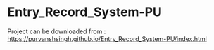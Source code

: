 # Entry_Record_System-PU

Project can be downloaded from : https://purvanshsingh.github.io/Entry_Record_System-PU/index.html
